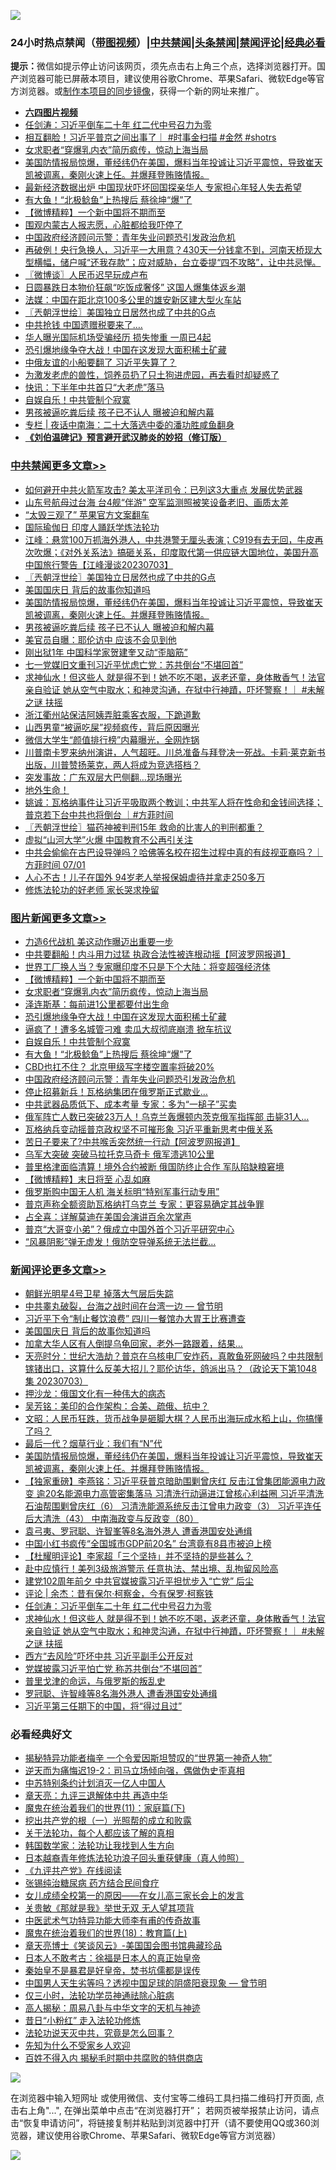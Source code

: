 ![](https://raw.githubusercontent.com/jsvpn/jsproxy/dev/64photo/fqnews-qr.jpg)

<div id="tt">
<h3>24小时热点禁闻（<a href="https://aaa.v2dns.tk/?QAjUl=BgRp5UNKRn&T5Vk=fPVH&Q59Ab=WxGE" target="_blank">带图视频</a>）|<a href="#%E4%B8%AD%E5%85%B1%E7%A6%81%E9%97%BB%E6%9B%B4%E5%A4%9A%E6%96%87%E7%AB%A0">中共禁闻</a>|<a href="#%E5%9B%BE%E7%89%87%E6%96%B0%E9%97%BB%E6%9B%B4%E5%A4%9A%E6%96%87%E7%AB%A0">头条禁闻</a>|<a href="#%E6%96%B0%E9%97%BB%E8%AF%84%E8%AE%BA%E6%9B%B4%E5%A4%9A%E6%96%87%E7%AB%A0">禁闻评论|<a href="#%E5%BF%85%E7%9C%8B%E7%BB%8F%E5%85%B8%E5%A5%BD%E6%96%87">经典必看</a></h3>
<div><b>提示：</b>微信如提示停止访问该网页，须先点击右上角三个点，选择浏览器打开。国产浏览器可能已屏蔽本项目，建议使用谷歌Chrome、苹果Safari、微软Edge等官方浏览器。或<a href="%E5%88%B6%E4%BD%9Cgit%E7%A6%81%E9%97%BB%E9%95%9C%E5%83%8F.md">制作本项目的同步镜像</a>，获得一个新的网址来推广。</div>
<ul>
<li><b><a href="http://d2.v2rss.gq/64.mp4" target="_blank">六四图片视频</a></b></li>
<li><a href="/comments/20230703/1903726.md">任剑涛：习近平倒车二十年 红二代中号召力为零</a></li>
<li><a href="/sohnews/20230703/1903737.md">相互翻脸！习近平普京之间出事了｜ #时事金扫描 #金然 #shotrs</a></li>
<li><a href="/topimagenews/20230704/1903946.md">女求职者“穿爆乳内衣”简历疯传，惊动上海当局</a></li>
<li><a href="/comments/20230704/1903880.md">美国防情报局惊爆，董经纬仍在美国，爆料当年投诚让习近平震惊，导致崔天凯被调离，秦刚火速上任。并爆拜登贿赂情报。</a></li>
<li><a href="/baitai/20230703/1903772.md">最新经济数据出炉 中国现状吓坏回国探亲华人 专家担心年轻人失去希望</a></li>
<li><a href="/topimagenews/20230704/1903865.md">有大鱼！“北极鲶鱼”上热搜后 蔡徐坤“爆”了</a></li>
<li><a href="/topimagenews/20230704/1903969.md">【微博精粹】一个新中国将不期而至</a></li>
<li><a href="/cnnews/20230704/1903860.md">围观内蒙古人报志愿，心脏都给我吓停了</a></li>
<li><a href="/topimagenews/20230704/1903814.md">中国政府经济顾问示警：青年失业问题恐引发政治危机</a></li>
<li><a href="/sohnews/20230704/1903890.md">再破例！央行急换人，习近平一大用意？430天一分钱拿不到，河南天桥现大型横幅，储户喊“还我存款”；应对威胁，台立委提“四不攻略”，让中共忌惮。</a></li>
<li><a href="/ssgc/20230704/1903954.md">〖微博谈〗人民币迟早玩成卢布</a></li>
<li><a href="/cnnews/20230704/1903835.md">日圆暴跌日本物价狂飙“吃饭成奢侈” 这国人爆集体返乡潮</a></li>
<li><a href="/headline/20230704/1903872.md">法媒：中国在距北京100多公里的雄安新区建大型火车站</a></li>
<li><a href="/cbnews/20230704/1903980.md">〖兲朝浮世绘〗美国独立日居然也成了中共的G点</a></li>
<li><a href="/cnnews/20230704/1903876.md">中共抢钱 中国遗赠税要来了….</a></li>
<li><a href="/cnnews/20230704/1903859.md">华人曝光国际机场受骗经历 损失惨重 一周已4起</a></li>
<li><a href="/topimagenews/20230704/1903895.md">恐引爆地缘争夺大战！中国在这发现大面积稀土矿藏</a></li>
<li><a href="/ccpdope/20230703/1903774.md">中俄友谊的小船要翻了 习近平失算了？</a></li>
<li><a href="/funmedia/20230704/1903927.md">为激发老虎的兽性，饲养员扔了只土狗进虎园，再去看时却疑惑了</a></li>
<li><a href="/cnnews/20230704/1903950.md">快讯：下半年中共首只“大老虎”落马</a></li>
<li><a href="/topimagenews/20230704/1903886.md">自娱自乐！中共管制个寂寞</a></li>
<li><a href="/cbnews/20230704/1903866.md">男孩被逼吃粪后续 孩子已不认人 曝被迫和解内幕</a></li>
<li><a href="/ssgc/20230704/1903868.md">专栏 | 夜话中南海：二十大落选中委的潘功胜咸鱼翻身</a></li>
<li><b><a href="/comments/20200207/1272816.md" target="_blank">《刘伯温碑记》预言避开武汉肺炎的妙招（修订版）</a></b></li>
</ul>
</div>

<div class="catlist">
<h3><a href="/cbnews/" target="_blank">中共禁闻</a><span><a href="/cbnews/" target="_blank" rel="nofollow">更多文章>></a></span></h3>
<ul>
<li><a href="/cbnews/20230704/1904042.md" target="_blank">如何避开中共火箭军攻击? 美太平洋司令：已列这3大重点 发展优势武器</a></li>
<li><a href="/cbnews/20230704/1904022.md" target="_blank">山东号航母过台海 台4舰“伴游” 空军监测照被笑设备老旧、画质太差</a></li>
<li><a href="/cbnews/20230704/1904006.md" target="_blank">“太毁三观了” 苹果官方文案翻车</a></li>
<li><a href="/cbnews/20230704/1903710.md" target="_blank">国际瑜伽日 印度人踊跃学炼法轮功</a></li>
<li><a href="/cbnews/20230704/1903981.md" target="_blank">江峰：悬赏100万抓海外港人，中共港警无厘头表演；C919有去无回，牛皮再次吹爆；《对外关系法》搞砸关系，印度取代第一供应链大国地位，美国升高中国旅行警告【江峰漫谈20230703】</a></li>
<li><a href="/cbnews/20230704/1903980.md" target="_blank">〖兲朝浮世绘〗美国独立日居然也成了中共的G点</a></li>
<li><a href="/comments/20230704/1903958.md" target="_blank">美国国庆日 背后的故事你知道吗</a></li>
<li><a href="/comments/20230704/1903880.md" target="_blank">美国防情报局惊爆，董经纬仍在美国，爆料当年投诚让习近平震惊，导致崔天凯被调离，秦刚火速上任。并爆拜登贿赂情报。</a></li>
<li><a href="/cbnews/20230704/1903866.md" target="_blank">男孩被逼吃粪后续 孩子已不认人 曝被迫和解内幕</a></li>
<li><a href="/cbnews/20230704/1903852.md" target="_blank">美官员自曝：耶伦访中 应该不会见到他</a></li>
<li><a href="/cbnews/20230704/1903851.md" target="_blank">刚出狱1年 中国科学家贺建奎又动“歪脑筋”</a></li>
<li><a href="/cbnews/20230704/1903819.md" target="_blank">七一党媒旧文重刊习近平忧虑亡党：苏共倒台“不堪回首”</a></li>
<li><a href="/comments/20230703/1903712.md" target="_blank">求神仙水！但这些人 就是得不到！她不吃不喝，返老还童，身体散香气！法官亲自验证 她从空气中取水；和神灵沟通，在狱中行神蹟，吓坏警察！｜ #未解之谜 扶摇</a></li>
<li><a href="/cbnews/20230703/1903692.md" target="_blank">浙江衢州站保洁阿姨弄脏乘客衣服，下跪道歉</a></li>
<li><a href="/cbnews/20230703/1903652.md" target="_blank">山西男童“被逼吃屎”视频疯传，背后原因曝光</a></li>
<li><a href="/cbnews/20230703/1903605.md" target="_blank">微信大学生“颜值排行榜”内幕曝光，全网炸锅</a></li>
<li><a href="/comments/20230703/1903603.md" target="_blank">川普南卡罗来纳州演讲，人气超旺。川总准备与拜登决一死战。卡莉·莱克新书出版，川普赞扬莱克，两人将成为竞选搭档？</a></li>
<li><a href="/cbnews/20230703/1903541.md" target="_blank">突发事故：广东双层大巴侧翻…现场曝光</a></li>
<li><a href="/comments/20230703/1903492.md" target="_blank">地外生命！</a></li>
<li><a href="/comments/20230703/1903481.md" target="_blank">姚诚：瓦格纳事件让习近平吸取两个教训；中共军人将在性命和金钱间选择；普京若下台中共也将倒台 ｜#方菲时间</a></li>
<li><a href="/cbnews/20230703/1903470.md" target="_blank">〖兲朝浮世绘〗猫药神被判刑15年 救命的比害人的判刑都重？</a></li>
<li><a href="/cbnews/20230703/1903424.md" target="_blank">虚拟“山河大学”火爆 中国教育不公再引关注</a></li>
<li><a href="/comments/20230702/1903407.md" target="_blank">中共会偷偷在古巴设导弹吗？哈佛等名校在招生过程中真的有歧视亚裔吗？｜方菲时间 07/01</a></li>
<li><a href="/cbnews/20230702/1903331.md" target="_blank">人心不古！儿子在国外 94岁老人举报保姆虐待并拿走250多万</a></li>
<li><a href="/comments/20230702/1903315.md" target="_blank">修炼法轮功的好老师 家长哭求挽留</a></li>

</ul>
</div>
<div class="catlist">
<h3><a href="/topimagenews/" target="_blank">图片新闻</a><span><a href="/topimagenews/" target="_blank" rel="nofollow">更多文章>></a></span></h3>
<ul>
<li><a href="/topimagenews/20230704/1904065.md" target="_blank">力造6代战机 美这动作曝迈出重要一步</a></li>
<li><a href="/topimagenews/20230704/1904040.md" target="_blank">中共要翻船！内斗用力过猛 执政合法性被连根动摇【阿波罗网报道】</a></li>
<li><a href="/topimagenews/20230704/1903983.md" target="_blank">世界工厂换人当？专家曝印度不只是下个大陆：将变超强经济体</a></li>
<li><a href="/topimagenews/20230704/1903969.md" target="_blank">【微博精粹】一个新中国将不期而至</a></li>
<li><a href="/topimagenews/20230704/1903946.md" target="_blank">女求职者“穿爆乳内衣”简历疯传，惊动上海当局</a></li>
<li><a href="/topimagenews/20230704/1903909.md" target="_blank">泽连斯基：每前进1公里都要付出生命</a></li>
<li><a href="/topimagenews/20230704/1903895.md" target="_blank">恐引爆地缘争夺大战！中国在这发现大面积稀土矿藏</a></li>
<li><a href="/topimagenews/20230704/1903887.md" target="_blank">逼疯了！遭多名城管刁难 卖瓜大叔彻底崩溃 掀车抗议</a></li>
<li><a href="/topimagenews/20230704/1903886.md" target="_blank">自娱自乐！中共管制个寂寞</a></li>
<li><a href="/topimagenews/20230704/1903865.md" target="_blank">有大鱼！“北极鲶鱼”上热搜后 蔡徐坤“爆”了</a></li>
<li><a href="/topimagenews/20230704/1903850.md" target="_blank">CBD也扛不住？ 北京甲级写字楼空置率将破20%</a></li>
<li><a href="/topimagenews/20230704/1903814.md" target="_blank">中国政府经济顾问示警：青年失业问题恐引发政治危机</a></li>
<li><a href="/topimagenews/20230703/1903691.md" target="_blank">停止招募新兵！瓦格纳集团在俄罗斯正式歇业…</a></li>
<li><a href="/topimagenews/20230703/1903677.md" target="_blank">中共武器品质低下、成本考量 专家：多为“一槌子”买卖</a></li>
<li><a href="/topimagenews/20230703/1903651.md" target="_blank">俄军阵亡人数已突破23万人！乌克兰轰爆顿内茨克俄军指挥部 击毙31人…</a></li>
<li><a href="/topimagenews/20230703/1903635.md" target="_blank">瓦格纳兵变动摇普京政权坚不可摧形象 习近平重新思考中俄关系</a></li>
<li><a href="/topimagenews/20230703/1903610.md" target="_blank">苦日子要来了?中共喉舌突然统一行动【阿波罗网报道】</a></li>
<li><a href="/topimagenews/20230703/1903597.md" target="_blank">乌军大突破 突破马拉托克马奇卡 俄军溃逃10公里</a></li>
<li><a href="/topimagenews/20230703/1903595.md" target="_blank">普里格津面临清算！境外合约被断 俄国防终止合作 军队陷缺粮窘境</a></li>
<li><a href="/topimagenews/20230703/1903575.md" target="_blank">【微博精粹】末日将至 心乱如麻</a></li>
<li><a href="/topimagenews/20230703/1903574.md" target="_blank">俄罗斯购中国无人机 海关标明“特别军事行动专用”</a></li>
<li><a href="/topimagenews/20230703/1903567.md" target="_blank">普京声称全额资助瓦格纳打乌克兰 专家：更容易确定其战争罪</a></li>
<li><a href="/topimagenews/20230703/1903562.md" target="_blank">占全喜：详解莫迪在美国会演讲百余次掌声</a></li>
<li><a href="/topimagenews/20230703/1903561.md" target="_blank">普京“大哥变小弟”？俄成立中国外首个习近平研究中心</a></li>
<li><a href="/topimagenews/20230703/1903560.md" target="_blank">“风暴阴影”弹无虚发！俄防空导弹系统无法拦截…</a></li>

</ul>
</div>
<div class="catlist">
<h3><a href="/comments/" target="_blank">新闻评论</a><span><a href="/comments/" target="_blank" rel="nofollow">更多文章>></a></span></h3>
<ul>
<li><a href="/comments/20230704/1904076.md" target="_blank">朝鲜光明星4号卫星 掉落大气层后失踪</a></li>
<li><a href="/comments/20230704/1904057.md" target="_blank">中共睾丸破裂，台海之战时间在台湾一边 — 曾节明</a></li>
<li><a href="/comments/20230704/1904030.md" target="_blank">习近平下令“制止餐饮浪费” 四川一餐馆办大胃王比赛遭查</a></li>
<li><a href="/comments/20230704/1903958.md" target="_blank">美国国庆日 背后的故事你知道吗</a></li>
<li><a href="/comments/20230704/1903949.md" target="_blank">加拿大华人区有人倒提乌龟回家，老外一路跟着，结果…</a></li>
<li><a href="/comments/20230704/1903945.md" target="_blank">天亮时分：世纪大浩劫？普京在乌核电厂安炸药，真敢鱼死网破吗？中共限制镓锗出口，这算什么反美大招儿？耶伦访华，鸽派出马？（政论天下第1048集 20230703）</a></li>
<li><a href="/comments/20230704/1903935.md" target="_blank">押沙龙：俄国文化有一种伟大的病态</a></li>
<li><a href="/comments/20230704/1903934.md" target="_blank">吴芳铭：美印的合作架构：合美、疏俄、抗中？</a></li>
<li><a href="/comments/20230704/1903884.md" target="_blank">文昭：人民币狂跌，货币战争是砸脚大棋？人民币出海玩成水稻上山，你搞懂了吗？</a></li>
<li><a href="/comments/20230704/1903883.md" target="_blank">最后一代？烟草行业：我们有“N”代</a></li>
<li><a href="/comments/20230704/1903880.md" target="_blank">美国防情报局惊爆，董经纬仍在美国，爆料当年投诚让习近平震惊，导致崔天凯被调离，秦刚火速上任。并爆拜登贿赂情报。</a></li>
<li><a href="/comments/20230704/1903874.md" target="_blank">【独家重磅】李燕铭：习近平获普京暗助围剿曾庆红 反击江曾集团能源电力政变 逾20名能源电力高管密集落马 习清洗行动逼进江曾核心利益圈 习近平清洗石油帮围剿曾庆红（6） 习清洗能源系统反击江曾电力政变（3） 习近平连任后大清洗（43） 中南海政变与反政变（80）</a></li>
<li><a href="/comments/20230703/1903777.md" target="_blank">袁弓夷、罗冠聪、许智峯等8名海外港人 遭香港国安处通缉</a></li>
<li><a href="/comments/20230703/1903776.md" target="_blank">中国小红书疯传“全国城市GDP前20名” 台湾竟有8县市被迫上榜</a></li>
<li><a href="/comments/20230703/1903770.md" target="_blank">【杜耀明评论】李家超「三个坚持」并不坚持的是些甚么？</a></li>
<li><a href="/comments/20230703/1903750.md" target="_blank">赴中应慎行！美列3级旅游警示 任意执法、禁出境、乱拘留风险高</a></li>
<li><a href="/comments/20230703/1903749.md" target="_blank">建党102周年前夕 中共官媒披露习近平担忧步入“亡党” 后尘</a></li>
<li><a href="/comments/20230703/1903740.md" target="_blank">评论 | 余杰：昔有保尔·柯察金，今有保罗·柯察铁</a></li>
<li><a href="/comments/20230703/1903726.md" target="_blank">任剑涛：习近平倒车二十年 红二代中号召力为零</a></li>
<li><a href="/comments/20230703/1903712.md" target="_blank">求神仙水！但这些人 就是得不到！她不吃不喝，返老还童，身体散香气！法官亲自验证 她从空气中取水；和神灵沟通，在狱中行神蹟，吓坏警察！｜ #未解之谜 扶摇</a></li>
<li><a href="/comments/20230703/1903708.md" target="_blank">西方“去风险”吓坏中共 习近平副手公开反对</a></li>
<li><a href="/comments/20230703/1903707.md" target="_blank">党媒披露习近平怕亡党 称苏共倒台“不堪回首”</a></li>
<li><a href="/comments/20230703/1903702.md" target="_blank">普里戈津的命运，与俄罗斯的叛乱史</a></li>
<li><a href="/comments/20230703/1903688.md" target="_blank">罗冠聪、许智峰等8名海外港人 遭香港国安处通缉</a></li>
<li><a href="/comments/20230703/1903685.md" target="_blank">习近平第三任期下的中国，将“得过且过”</a></li>

</ul>
</div>

<div class="catlist">
<h3>必看经典好文</h3>
<ul>
<li><a href="/cnnews/20210317/1506463.md" target="_blank">揭秘特异功能者梅辛 一个令爱因斯坦赞叹的“世界第一神奇人物”</a></li>
<li><a href="/tculture/20190304/1091074.md" target="_blank">逆天而为痛悔迟19-2：司马立场倾向强，偶做伪史歪真相</a></li>
<li><a href="/comments/20220920/1786910.md" target="_blank">中苏特别条约计划消灭一亿人中国人</a></li>
<li><a href="/comments/20131119/1029445.md" target="_blank">章天亮：九评三退解体中共 再造中华</a></li>
<li><a href="/topimagenews/20180530/950691.md" target="_blank">魔鬼在统治着我们的世界(11)：家庭篇(下)</a></li>
<li><a href="/comments/20200629/1352460.md" target="_blank">挖出共产党的根（一）光照帮的成立和败露</a></li>
<li><a href="/topimagenews/20161125/619230.md" target="_blank">关于法轮功，每个人都应该了解的真相</a></li>
<li><a href="/comments/20220418/1721061.md" target="_blank">韩国数学家：法轮功让我找到人生方向</a></li>
<li><a href="/comments/20211023/1642745.md" target="_blank">日本越裔青年修炼法轮功浪子回头重获健康（真人帅照）</a></li>
<li><a href="/bookonline/20131116/201057.md" target="_blank">《九评共产党》在线阅读</a></li>
<li><a href="/comments/20230430/1878187.md" target="_blank">张锡纯治糖尿病 药方结合民间食疗</a></li>
<li><a href="/comments/20210801/1597741.md" target="_blank">女儿成绩全校第一的原因——在女儿高三家长会上的发言</a></li>
<li><a href="/topimagenews/20170331/738673.md" target="_blank">关贵敏《那就是我》举世无双 无人望其项背</a></li>
<li><a href="/comments/20210810/1603664.md" target="_blank">中医武术气功特异功能大师李有甫的传奇故事</a></li>
<li><a href="/topimagenews/20180701/965109.md" target="_blank">魔鬼在统治着我们的世界(18)：教育篇(上)</a></li>
<li><a href="/comments/20220925/1789151.md" target="_blank">章天亮博士《笑谈风云》-美国国会图书馆典藏珍品</a></li>
<li><a href="/sohnews/20160609/543313.md" target="_blank">日本人不敢考古：徐福是日本人的真正始皇帝</a></li>
<li><a href="/lifebaike/20210407/1521258.md" target="_blank">秦始皇不是暴君是好皇帝，焚书坑儒都是误传</a></li>
<li><a href="/comments/20220208/1689146.md" target="_blank">中国男人天生劣等吗？透视中国足球的阴盛阳衰现象 — 曾节明</a></li>
<li><a href="/health/20170626/780270.md" target="_blank">仅三小时，法轮功学员神通祛除心脏病</a></li>
<li><a href="/aomi/history/20170924/831575.md" target="_blank">高人揭秘：周易八卦与中华文字的天机与神迹</a></li>
<li><a href="/cbnews/20211123/1656425.md" target="_blank">昔日“小粉红” 走入法轮功修炼</a></li>
<li><a href="/comments/20210308/1500552.md" target="_blank">法轮功说天灭中共，究竟是怎么回事？</a></li>
<li><a href="/comments/20200620/1346848.md" target="_blank">先知为什么不受家乡人欢迎</a></li>
<li><a href="/lifebaike/20200711/1358994.md" target="_blank">百姓不得入内 揭秘毛时期中共腐败的特供商店</a></li>

</ul>
</div>

![](https://raw.githubusercontent.com/jsvpn/jsproxy/dev/64photo/fqnews-qr.jpg)

在浏览器中输入短网址 或使用微信、支付宝等二维码工具扫描二维码打开页面, 点击右上角"...", 在弹出菜单中点击“在浏览器打开”； 若网页被举报禁止访问，请点击“恢复申请访问”，将链接复制并粘贴到浏览器中打开（请不要使用QQ或360浏览器，建议使用谷歌Chrome、苹果Safari、微软Edge等官方浏览器）

![](https://raw.githubusercontent.com/jsvpn/jsproxy/dev/64photo/wx.jpg)